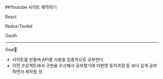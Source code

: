 ##Youtube 사이트 제작하기

React

Redux-Toolkit

Oauth

------------------------------------

Goal🎯

- 사이트를 만들며 API를 사용을 집중적으로 공부한다.
- 이전 프로젝트에서 구현을 우선해서 공부했기에 이번엔 동작과정 등 보다 깊게 공부하면서 제작할 것.


